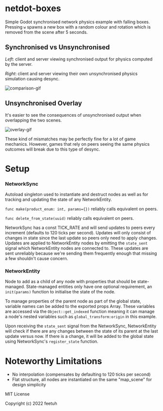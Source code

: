 # netdot-boxes

Simple Godot synchronised network physics example with falling boxes. Pressing `w` spawns a new box with a random colour and rotation which is removed from the scene after 5 seconds.

## Synchronised vs Unsynchronised

*Left*: client and server viewing synchronised output for physics computed by the server.

*Right*: client and server viewing their own unsynchronised physics simulation causing desync.

![comparison-gif](other/sync-vs-desync.gif)

## Unsynchronised Overlay

It's easier to see the consequences of unsynchronised output when overlapping the two scenes. 

![overlay-gif](other/unsynchronised.gif)

These kind of mismatches may be perfectly fine for a lot of game mechanics. However, games that rely on peers seeing the same physics outcomes will break due to this type of desync.

# Setup

### **NetworkSync**

Autoload singleton used to instantiate and destruct nodes as well as for tracking and updating the state of any NetworkEntity.

`func make(product_enum: int, params={})` reliably calls equivalent on peers.

`func delete_from_state(uuid)` reliably calls equivalent on peers.

NetworkSync has a const TICK_RATE and will send updates to peers every increment (defaults to 120 ticks per second). Updates will only consist of changes in state since the last update so peers only need to apply changes. Updates are applied to NetworkEntity nodes by emitting the `state_sent` signal which NetworkEntity nodes are connected to. These updates are sent unreliably because we're sending them frequently enough that missing a few shouldn't cause concern.

### **NetworkEntity**

Node to add as a child of any node with properties that should be state-managed. State-managed entities only have one optional requirement, an `init(params)` function to initialise the state of the node.

To manage properties of the parent node as part of the global state, variable names can be added to the exported props Array. These variables are accessed via the `Object::get_indexed` function meaning it can manage a node's nested variables such as `global_transform:origin` in this example.

Upon receiving the `state_sent` signal from the NetworkSync, NetworkEntity will check if there are any changes between the state of its parent at the last update versus now. If there is a change, it will be added to the global state using NetworkSync's `register_state` function.

# Noteworthy Limitations

* No interpolation (compensates by defaulting to 120 ticks per second)
* Flat structure, all nodes are instantiated on the same "map_scene" for design simplicity

MIT License

Copyright (c) 2022 feetuh
